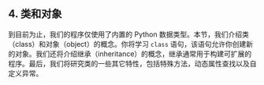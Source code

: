 

## 4. 类和对象

到目前为止，我们的程序仅使用了内置的 Python 数据类型。本节，我们介绍类（class）和对象（object）的概念。你将学习 `class` 语句，该语句允许你创建新的对象。我们还将介绍继承（inheritance）的概念，继承通常用于构建可扩展的程序。最后，我们将研究类的一些其它特性，包括特殊方法，动态属性查找以及自定义异常。


